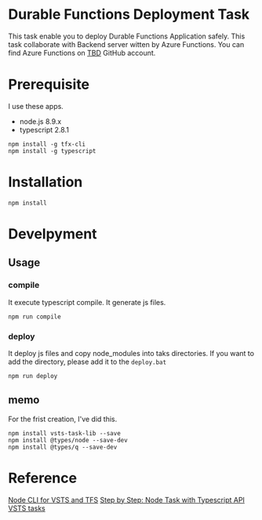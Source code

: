 # Durable Functions Deployment Task

This task enable you to deploy Durable Functions Application safely. 
This task collaborate with Backend server witten by Azure Functions. 
You can find Azure Functions on [TBD]() GitHub account.

# Prerequisite

I use these apps.

* node.js 8.9.x
* typescript 2.8.1

```
npm install -g tfx-cli
npm install -g typescript
```

# Installation 

```
npm install
```

# Develpyment 

## Usage

### compile 

It execute typescript compile. It generate js files.

```
npm run compile
```
### deploy

It deploy js files and copy node_modules into taks directories. If you want to add the directory, please add it to the `deploy.bat`

```
npm run deploy
```

## memo

For the frist creation, I've did this. 

```
npm install vsts-task-lib --save
npm install @types/node --save-dev
npm install @types/q --save-dev
```

# Reference

[Node CLI for VSTS and TFS](https://github.com/Microsoft/tfs-cli)
[Step by Step: Node Task with Typescript API](https://github.com/Microsoft/vsts-task-lib/blob/master/node/docs/stepbystep.md)
[VSTS tasks](https://github.com/Microsoft/vsts-tasks)



